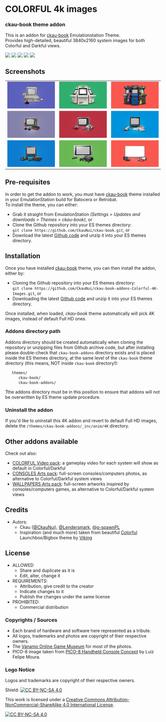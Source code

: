 # COLORFUL 4k images
### ckau-book theme addon


This is an addon for [ckau-book](https://github.com/CkauNui/ckau-book) Emulationstation Theme.<br/>
Provides high-detailed, beautiful 3840x2160 system images for both Colorful and Darkful views.
<br/>
<p>
      <a href="https://img.shields.io/github/stars/CkauNui/ckau-book-addons-Colorful-4K-Images" alt="stars">
        <img src="https://img.shields.io/github/stars/CkauNui/ckau-book-addons-Colorful-4K-Images" /></a>
      <a href="https://img.shields.io/github/forks/CkauNui/ckau-book-addons-Colorful-4K-Images" alt="Forks">
        <img src="https://img.shields.io/github/forks/CkauNui/ckau-book-addons-Colorful-4K-Images" /></a>
      <a href="https://img.shields.io/github/issues/CkauNui/ckau-book-addons-Colorful-4K-Images" alt="Issues">
        <img src="https://img.shields.io/github/issues/CkauNui/ckau-book-addons-Colorful-4K-Images" /></a>
      <a href="https://img.shields.io/github/issues-closed/CkauNui/ckau-book-addons-Colorful-4K-Images" alt="Issues Closed">
        <img src="https://img.shields.io/github/issues-closed/CkauNui/ckau-book-addons-Colorful-4K-Images" /></a>
      <a href="https://img.shields.io/github/issues-pr-closed/CkauNui/ckau-book-addons-Colorful-4K-Images" alt="Closed PR">
        <img src="https://img.shields.io/github/issues-pr-closed/CkauNui/ckau-book-addons-Colorful-4K-Images" /></a>
</p>

## Screenshots

|                                    |                                    |                                    |
| :--------------------------------: | :--------------------------------: | :--------------------------------: |
| ![](https://raw.githubusercontent.com/CkauNui/ckau-book-addons-Colorful-4K-Images/main/ckau-book-addons/_inc/anim/4K/amiga500.png) | ![](https://raw.githubusercontent.com/CkauNui/ckau-book-addons-Colorful-4K-Images/main/ckau-book-addons/_inc/anim/4K/atomiswave.png) | ![](https://raw.githubusercontent.com/CkauNui/ckau-book-addons-Colorful-4K-Images/main/ckau-book-addons/_inc/anim/4K/fbneo.png) |
| ![](https://raw.githubusercontent.com/CkauNui/ckau-book-addons-Colorful-4K-Images/main/ckau-book-addons/_inc/anim/4K/atari2600.png) | ![](https://raw.githubusercontent.com/CkauNui/ckau-book-addons-Colorful-4K-Images/main/ckau-book-addons/_inc/anim/4K/nes.png) | ![](https://github.com/CkauNui/ckau-book-addons-Colorful-4K-Images/blob/main/ckau-book-addons/_inc/anim/4K/snes.png?raw=true) |
| ![](https://github.com/CkauNui/ckau-book-addons-Colorful-4K-Images/blob/main/ckau-book-addons/_inc/anim/4K/megadrive.png?raw=true) | ![](https://github.com/CkauNui/ckau-book-addons-Colorful-4K-Images/blob/main/ckau-book-addons/_inc/anim/4K/xbox.png?raw=true) | ![](https://github.com/CkauNui/ckau-book-addons-Colorful-4K-Images/blob/main/ckau-book-addons/_inc/anim/4K/switch.png?raw=true) |


## Pre-requisites

In order to get the addon to work, you must have [ckau-book](https://github.com/CkauNui/ckau-book) theme installed in your EmulationStation build for Batocera or Retrobat.<br/>
To install the theme, you can either:

- Grab it straight from EmulationStation *(Settings > Updates and downloads > Themes > ckau-book)*, or
- Clone the Github repository into your ES themes directory:<br/>
`git clone https://github.com/CkauNui/ckau-book.git`, or
- Download the latest [Github code](https://github.com/CkauNui/ckau-book/archive/refs/heads/master.zip) and unzip it into your ES themes directory.

## Installation

Once you have installed [ckau-book](https://github.com/CkauNui/ckau-book) theme, you can then install the addon, either by:

- Cloning the Github repository into your ES themes directory:<br/>
`git clone https://github.com/CkauNui/ckau-book-addons-Colorful-4K-Images.git`, or
- Downloading the latest [Github code](https://github.com/CkauNui/ckau-book-addons-Colorful-4K-Images/archive/refs/heads/master.zip) and unzip it into your ES themes directory.

Once installed, when loaded, *ckau-book* theme automatically will pick 4K images, instead of default Full HD ones.

### Addons directory path

Addons directory should be created automatically when cloning the repository or unzipping files from Github archive code, but after installing please double-check that  `ckau-book-addons` directory exists and is placed inside the ES themes directory, at the same level of the `ckau-book` theme directory (this means, NOT inside `ckau-book` directory!):

```...
   themes/
      ckau-book/
      ckau-book-addons/
```

Tthe addons directory must be in this position to ensure that addons will not be overwritten by ES theme update procedure.

### Uninstall the addon

If you'd like to uninstall this 4K addon and revert to default Full HD images, delete the `/themes/ckau-book-addons/_inc/anim/4K` directory.

## Other addons available

Check out also:

- [COLORFUL Video pack](https://github.com/CkauNui/ckau-book-addons-Colorful-Video): a gameplay video for each system will show as default in Colorful/Darkful
- [CONSOLES Arts pack](https://github.com/CkauNui/ckau-book-addons-Consoles): full-screen consoles/computers photos, as alternative to Colorful/Darkful system views
- [WALLPAPERS Arts pack](https://github.com/CkauNui/ckau-book-addons-Wallpapers): full-screen artworks inspired by consoles/computers games, as alternative to Colorful/Darkful system views

## Credits

- Autors:
  - Ckau ([@CkauNui](https://github.com/CkauNui)), [@Lendersmark](https://github.com/Lendersmark), [@g-spawnPL](https://github.com/g-spawnPL)
  - Inspiration (and much more) taken from beautiful [Colorful](https://forums.launchbox-app.com/topic/51590-colorful-bigbox-theme) Launchbox/Bigbox theme by [Viking](https://forums.launchbox-app.com/profile/70421-viking)

## License

- ALLOWED
  - Share and duplicate as it is
  - Edit, alter, change it
- REQUIREMENTS:
  - Attribution, give credit to the creator
  - Indicate changes to it
  - Publish the changes under the same license
- PROHIBITED:
  - Commercial distribution

### Copyrights / Sources

- Each brand of hardware and software here represented as a tribute.<br/>
- All logos, trademarks and photos are copyright of their respective owners.<br/>
- The [Vanamo Online Game Museum](https://commons.wikimedia.org/wiki/User:Evan-Amos) for most of the photos.<br/>
- PICO-8 image taken from [PICO-8 Handheld Console Concept](https://www.behance.net/gallery/143131355/PICO-8-Handheld-Console-Concept) by Luiz Felipe Moura.

### Logo Notice

Logos and trademarks are copyright of their respective owners.
  
Shield: [![CC BY-NC-SA 4.0][cc-by-nc-sa-shield]][cc-by-nc-sa]

This work is licensed under a
[Creative Commons Attribution-NonCommercial-ShareAlike 4.0 International License][cc-by-nc-sa].

[![CC BY-NC-SA 4.0][cc-by-nc-sa-image]][cc-by-nc-sa]

[cc-by-nc-sa]: http://creativecommons.org/licenses/by-nc-sa/4.0/
[cc-by-nc-sa-image]: https://licensebuttons.net/l/by-nc-sa/4.0/88x31.png
[cc-by-nc-sa-shield]: https://img.shields.io/badge/License-CC%20BY--NC--SA%204.0-lightgrey.svg
